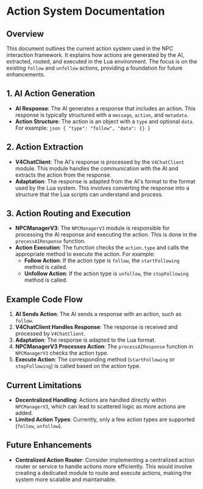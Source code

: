 # Action System Documentation

## Overview

This document outlines the current action system used in the NPC interaction framework. It explains how actions are generated by the AI, extracted, routed, and executed in the Lua environment. The focus is on the existing `follow` and `unfollow` actions, providing a foundation for future enhancements.

## 1. AI Action Generation

- **AI Response**: The AI generates a response that includes an action. This response is typically structured with a `message`, `action`, and `metadata`.
- **Action Structure**: The action is an object with a `type` and optional `data`. For example:  ```json
  {
    "type": "follow",
    "data": {}
  }  ```

## 2. Action Extraction

- **V4ChatClient**: The AI's response is processed by the `V4ChatClient` module. This module handles the communication with the AI and extracts the action from the response.
- **Adaptation**: The response is adapted from the AI's format to the format used by the Lua system. This involves converting the response into a structure that the Lua scripts can understand and process.

## 3. Action Routing and Execution

- **NPCManagerV3**: The `NPCManagerV3` module is responsible for processing the AI response and executing the action. This is done in the `processAIResponse` function.
- **Action Execution**: The function checks the `action.type` and calls the appropriate method to execute the action. For example:
  - **Follow Action**: If the action type is `follow`, the `startFollowing` method is called.
  - **Unfollow Action**: If the action type is `unfollow`, the `stopFollowing` method is called.

## Example Code Flow

1. **AI Sends Action**: The AI sends a response with an action, such as `follow`.
2. **V4ChatClient Handles Response**: The response is received and processed by `V4ChatClient`.
3. **Adaptation**: The response is adapted to the Lua format.
4. **NPCManagerV3 Processes Action**: The `processAIResponse` function in `NPCManagerV3` checks the action type.
5. **Execute Action**: The corresponding method (`startFollowing` or `stopFollowing`) is called based on the action type.

## Current Limitations

- **Decentralized Handling**: Actions are handled directly within `NPCManagerV3`, which can lead to scattered logic as more actions are added.
- **Limited Action Types**: Currently, only a few action types are supported (`follow`, `unfollow`).

## Future Enhancements

- **Centralized Action Router**: Consider implementing a centralized action router or service to handle actions more efficiently. This would involve creating a dedicated module to route and execute actions, making the system more scalable and maintainable. 